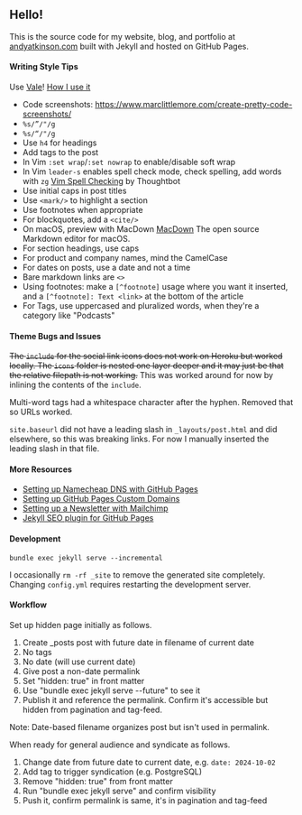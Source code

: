 ## Hello!

This is the source code for my website, blog, and portfolio at [andyatkinson.com](https://andyatkinson.com) built with Jekyll and hosted on GitHub Pages.


#### Writing Style Tips

Use [Vale](https://vale.sh)! [How I use it](/blog/2023/05/26/better-writing-vale)

- Code screenshots: <https://www.marclittlemore.com/create-pretty-code-screenshots/>
- `%s/”/"/g`
- `%s/“/"/g`
- Use `h4` for headings
- Add tags to the post
- In Vim `:set wrap`/`:set nowrap` to enable/disable soft wrap
- In Vim `leader-s` enables spell check mode, check spelling, add words with `zg` [Vim Spell Checking](https://thoughtbot.com/blog/vim-spell-checking) by Thoughtbot
- Use initial caps in post titles
- Use `<mark/>` to highlight a section
- Use footnotes when appropriate
- For blockquotes, add a `<cite/>`
- On macOS, preview with MacDown [MacDown](https://macdown.uranusjr.com/) The open source Markdown editor for macOS.
- For section headings, use caps
- For product and company names, mind the CamelCase
- For dates on posts, use a date and not a time
- Bare markdown links are `<>`
- Using footnotes: make a `[^footnote]` usage where you want it inserted, and a `[^footnote]: Text <link>` at the bottom of the article
- For Tags, use uppercased and pluralized words, when they're a category like "Podcasts"

#### Theme Bugs and Issues

~~The `include` for the social link icons does not work on Heroku but worked locally. The `icons` folder is nested one layer deeper and it may just be that the relative filepath is not working.~~
This was worked around for now by inlining the contents of the `include`.

Multi-word tags had a whitespace character after the hyphen. Removed that so URLs worked.

`site.baseurl` did not have a leading slash in `_layouts/post.html` and did elsewhere, so this was breaking links. For now I manually inserted the leading slash in that file.

#### More Resources

 * [Setting up Namecheap DNS with GitHub Pages](https://www.namecheap.com/support/knowledgebase/article.aspx/9645/2208/how-do-i-link-my-domain-to-github-pages)
 * [Setting up GitHub Pages Custom Domains](https://github.blog/2018-05-01-github-pages-custom-domains-https/)
 * [Setting up a Newsletter with Mailchimp](https://mailchimp.com/help/share-your-blog-posts-with-mailchimp/)
 * [Jekyll SEO plugin for GitHub Pages](https://help.github.com/en/articles/search-engine-optimization-for-github-pages)

#### Development

    bundle exec jekyll serve --incremental

I occasionally `rm -rf _site` to remove the generated site completely. Changing `config.yml` requires restarting the development server.

#### Workflow

Set up hidden page initially as follows.

1. Create _posts post with future date in filename of current date
1. No tags
1. No date (will use current date)
1. Give post a non-date permalink
1. Set "hidden: true" in front matter
1. Use "bundle exec jekyll serve --future" to see it
1. Publish it and reference the permalink. Confirm it's accessible but hidden from pagination and tag-feed.

Note: Date-based filename organizes post but isn't used in permalink.

When ready for general audience and syndicate as follows.

1. Change date from future date to current date, e.g. `date: 2024-10-02`
1. Add tag to trigger syndication (e.g. PostgreSQL)
1. Remove "hidden: true" from front matter
1. Run "bundle exec jekyll serve" and confirm visibility
1. Push it, confirm permalink is same, it's in pagination and tag-feed
